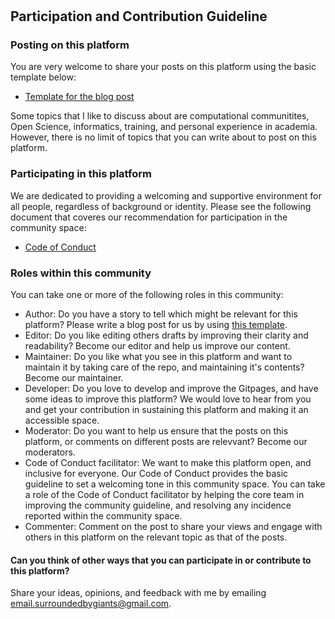#

## Participation and Contribution Guideline

### Posting on this platform

You are very welcome to share your posts on this platform using the basic template below:
- [Template for the blog post](./template)

Some topics that I like to discuss about are computational communitites, Open Science, informatics, training, and personal experience in academia. However, there is no limit of topics that you can write about to post on this platform. 

### Participating in this platform

We are dedicated to providing a welcoming and supportive environment for all people, regardless of background or identity. Please see the following document that coveres our recommendation for participation in the community space:
- [Code of Conduct](./../conduct)

### Roles within this community

You can take one or more of the following roles in this community:

- Author: Do you have a story to tell which might be relevant for this platform? Please write a blog post for us by using [this template](./../template).
- Editor: Do you like editing others drafts by improving their clarity and readability? Become our editor and help us improve our content.
- Maintainer: Do you like what you see in this platform and want to maintain it by taking care of the repo, and maintaining it's contents? Become our maintainer.
- Developer: Do you love to develop and improve the Gitpages, and have some ideas to improve this platform? We would love to hear from you and get your contribution in sustaining this platform and making it an accessible space.
- Moderator: Do you want to help us ensure that the posts on this platform, or comments on different posts are relevvant? Become our moderators.
- Code of Conduct facilitator: We want to make this platform open, and inclusive for everyone. Our Code of Conduct provides the basic guideline to set a welcoming tone in this community space. You can take a role of the Code of Conduct facilitator by helping the core team in improving the community guideline, and resolving any incidence reported within the community space.
- Commenter: Comment on the post to share your views and engage with others in this platform on the relevant topic as that of the posts.


#### Can you think of other ways that you can participate in or contribute to this platform? 

Share your ideas, opinions, and feedback with me by emailing [email.surroundedbygiants@gmail.com](mailto:email.surroundedbygiants@gmail.com).
